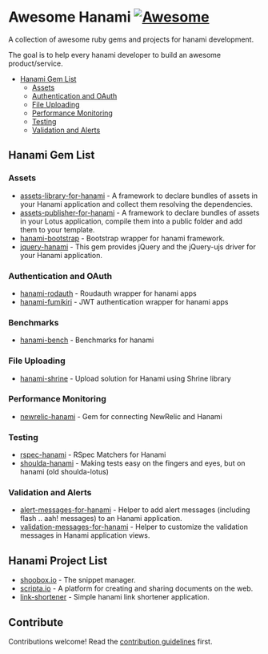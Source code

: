# Awesome Hanami [![Awesome](https://cdn.rawgit.com/sindresorhus/awesome/d7305f38d29fed78fa85652e3a63e154dd8e8829/media/badge.svg)](https://github.com/sindresorhus/awesome)
A collection of awesome ruby gems and projects for hanami development.

The goal is to help every hanami developer to build an awesome product/service.

* [Hanami Gem List](#hanami-gem-list)
  * [Assets](#assets)
  * [Authentication and OAuth](#authentication-and-oauth)
  * [File Uploading](#file-uploading)
  * [Performance Monitoring](#performance-monitoring)
  * [Testing](#testing)
  * [Validation and Alerts](#validation-and-alerts)

## Hanami Gem List
### Assets
* [assets-library-for-hanami](https://github.com/cabeza-de-termo/assets-library-for-hanami) - A framework to declare bundles of assets in your Hanami application and collect them resolving the dependencies.
* [assets-publisher-for-hanami](https://github.com/cabeza-de-termo/assets-publisher-for-hanami) - A framework to declare bundles of assets in your Lotus application, compile them into a public folder and add them to your template.
* [hanami-bootstrap](https://github.com/davydovanton/hanami-bootstrap) - Bootstrap wrapper for hanami framework. 
* [jquery-hanami](https://rubygems.org/gems/jquery-hanami) - This gem provides jQuery and the jQuery-ujs driver for your Hanami application.

### Authentication and OAuth
* [hanami-rodauth](https://github.com/davydovanton/hanami-rodauth) - Roudauth wrapper for hanami apps
* [hanami-fumikiri](https://github.com/theCrab/hanami-fumikiri) - JWT authentication wrapper for hanami apps

### Benchmarks
* [hanami-bench](https://github.com/davydovanton/hanami-bench) - Benchmarks for hanami

### File Uploading
* [hanami-shrine](https://github.com/katafrakt/hanami-shrine) - Upload solution for Hanami using Shrine library

### Performance Monitoring
* [newrelic-hanami](https://github.com/artemeff/newrelic-hanami) - Gem for connecting NewRelic and Hanami

### Testing
* [rspec-hanami](https://github.com/davydovanton/rspec-hanami) - RSpec Matchers for Hanami
* [shoulda-hanami](https://github.com/mcorp/shoulda-hanami) - Making tests easy on the fingers and eyes, but on hanami (old shoulda-lotus)

### Validation and Alerts
* [alert-messages-for-hanami](https://github.com/cabeza-de-termo/alert-messages-for-hanami) - Helper to add alert messages (including flash .. aah! messages) to an Hanami application.
* [validation-messages-for-hanami](https://github.com/cabeza-de-termo/validation-messages-for-hanami) - Helper to customize the validation messages in Hanami application views.

## Hanami Project List
 
* [shoobox.io](http://www.shoobox.io) - The snippet manager.
* [scripta.io](http://www.scripta.io/home) - A platform for creating and sharing documents on the web.
* [link-shortener](https://github.com/davydovanton/link-shortener) - Simple hanami link shortener application.

## Contribute
Contributions welcome! Read the [contribution guidelines](contributing.md) first.
